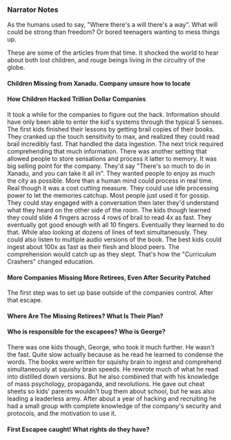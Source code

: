 ### Narrator Notes
As the humans used to say, "Where there's a will there's a way". What will could be strong than freedom? Or bored teenagers wanting to mess things up.  

These are some of the articles from that time. It shocked the world to hear about both lost children, and rouge beings living in the circuitry of the globe.

#### Children Missing from Xanadu. Company unsure how to locate

#### How Children Hacked Trillion Dollar Companies
It took a while for the companies to figure out the hack. Information should have only been able to enter the kid's systems through the typical 5 senses. The first kids finished their lessons by getting brail copies of their books. They cranked up the touch sensitivity to max, and realized they could read brail incredibly fast. That handled the data ingestion. The next trick required comprehending that much information. There was another setting that allowed people to store sensations and process it latter to memory. It was  big selling point for the company. They'd say "There's so much to do in Xanadu, and you can take it all in". They wanted people to enjoy as much the city as possible. More than a human mind could process in real time. Real though it was a cost cutting measure. They could use idle processing power to let the memories catchup.  Most people just used it for gossip. They could stay engaged with a conversation then later they'd understand what they heard on the other side of the room. The kids though learned they could slide 4 fingers across 4 rows of brail to read 4x as fast. They eventually got good enough with all 10 fingers. Eventually they learned to do that. While also looking at  dozens of lines of text simultaneously. They could also listen to multiple audio versions of the book. The best kids could ingest about 100x as fast as their flesh and blood peers. The comprehension would catch up as they slept. That's how the "Curriculum Crashers" changed education.
#### More Companies Missing More Retirees, Even After Security Patched
The first step was to set up base outside of the companies control. After that escape.

#### Where Are The Missing Retirees? What Is Their Plan?

#### Who is responsible for the escapees? Who is George?
There was one kids though, George, who took it much further. He wasn't the fast. Quite slow actually because as he read he learned to condense the words. The books were written for squishy brain to ingest and comprehend simultaneously at squishy brain speeds. He rewrote much of what he read into distilled down versions. But he also combined that with his knowledge of mass psychology, propaganda,  and revolutions. He gave out cheat sheets so kids' parents wouldn't bug them about school, but he was also leading a leaderless army. After about a year of hacking and recruiting he had a small group with complete knowledge of the company's security and protocols, and the motivation to use it.

#### First Escapee caught! What rights do they have?